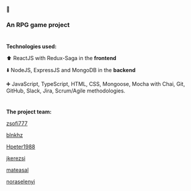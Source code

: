 :rocket:

### An RPG game project
#
**Technologies used:** 

:arrow_up: ReactJS with Redux-Saga in the **frontend**

:arrow_down: NodeJS, ExpressJS and MongoDB in the **backend**

:heavy_plus_sign: JavaScript, TypeScript, HTML, CSS, Mongoose, Mocha with Chai, Git, GitHub, Slack, Jira, Scrum/Agile methodologies.
#
**The project team:**

[zsofi777](https://github.com/zsofi777)

[blnkhz](https://github.com/blnkhz)

[Hpeter1988](https://github.com/Hpeter1988)

[jkerezsi](https://github.com/jkerezsi)

[mateasal](https://github.com/mateasal)

[noraselenyi](https://github.com/noraselenyi)
